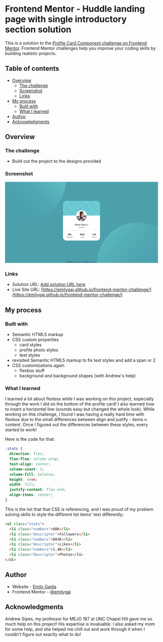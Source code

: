 # Frontend Mentor - Huddle landing page with single introductory section solution

This is a solution to the [Profile Card Component challenge on Frontend Mentor](https://www.frontendmentor.io/challenges/profile-card-component-cfArpWshJ). Frontend Mentor challenges help you improve your coding skills by building realistic projects.

## Table of contents

- [Overview](#overview)
  - [The challenge](#the-challenge)
  - [Screenshot](#screenshot)
  - [Links](#links)
- [My process](#my-process)
  - [Built with](#built-with)
  - [What I learned](#what-i-learned)
- [Author](#author)
- [Acknowledgments](#acknowledgments)

## Overview

### The challenge

- Build out the project to the designs provided

### Screenshot

![](.//src/images/screenshot.png)

### Links

- Solution URL: [Add solution URL here](https://your-solution-url.com)
- Live Site URL: [https://emilygaj.github.io/frontend-mentor-challenge/](https://emilygaj.github.io/frontend-mentor-challenge/)

## My process

### Built with

- Semantic HTML5 markup
- CSS custom properties
  - card styles
  - profile photo styles
  - text styles
- revisited Semantic HTML5 markup to fix text styles and add a span or 2
- CSS customizations again
  - flexbox stuff
  - background and background shapes (with Andrew's help)

### What I learned

I learned a lot about flexbox while I was working on this project, especially through the work I did on the bottom of the profile card! I also learned how to insert a horizontal line (sounds easy but changed the whole look). While working on this challenge, I found I was having a really hard time with flexbox due to the small differences between align and justify - items v. content. Once I figured out the differences between these styles, every started to work!

Here is the code for that:

```css
.stats {
  direction: flex;
  flex-flow: column wrap;
  text-align: center;
  column-count: 3;
  column-fill: balance;
  height: 4rem;
  width: fill;
  justify-content: flex-end;
  align-items: center;
}
```

This is the list that that CSS is referencing, and I was proud of my problem solving skills to style the different list items' text differently:

```html
<ul class="stats">
  <li class="numbers">80K</li>
  <li class="descriptor">Followers</li>
  <li class="numbers">803K</li>
  <li class="descriptor">Likes</li>
  <li class="numbers">1.4K</li>
  <li class="descriptor">Photos</li>
</ul>
```

## Author

- Website - [Emily Gajda](http://emilygajda.com)
- Frontend Mentor - [@emilygaj](https://www.frontendmentor.io/profile/emilygaj)

## Acknowledgments

Andrew Sipes, my professor for MEJO 187 at UNC Chapel Hill gave me so much help on this project! His expertise is invaluable. I also asked my mom for some help, and she helped me chill out and work through it when I couldn't figure out exactly what to do!
